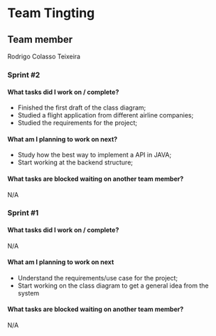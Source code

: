 # Team Tingting

## Team member 

Rodrigo Colasso Teixeira

### Sprint #2

#### What tasks did I work on / complete?

- Finished the first draft of the class diagram;
- Studied a flight application from different airline companies;
- Studied the requirements for the project;

#### What am I planning to work on next?

- Study how the best way to implement a API in JAVA;
- Start working at the backend structure;

#### What tasks are blocked waiting on another team member?

N/A

### Sprint #1

#### What tasks did I work on / complete?

N/A

#### What am I planning to work on next

- Understand the requirements/use case for the project;
- Start working on the class diagram to get a general idea from the system

#### What tasks are blocked waiting on another team member?

N/A
